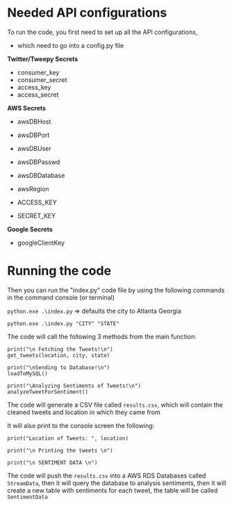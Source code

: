 # Needed API configurations

To run the code, you first need to set up all the API configurations,

- which need to go into a config.py file

**Twitter/Tweepy Secrets**

- consumer_key
- consumer_secret
- access_key
- access_secret

**AWS Secrets**

- awsDBHost
- awsDBPort
- awsDBUser
- awsDBPasswd
- awsDBDatabase

- awsRegion

- ACCESS_KEY
- SECRET_KEY

**Google Secrets**

- googleClientKey

# Running the code

Then you can run the "index.py" code file by using the following commands in the command console (or terminal)

`python.exe .\index.py` => defaults the city to Atlanta Georgia

`python.exe .\index.py "CITY" "STATE"`

The code will call the following 3 methods from the main function:

    print("\n Fetching the Tweets!\n")
    get_tweets(location, city, state)

    print("\nSending to Database!\n")
    loadToMySQL()

    print("\Analyzing Sentiments of Tweets!\n")
    analyzeTweetForSentiment()

The code will generate a CSV file called `results.csv`, which will contain the cleaned tweets and location in which they came from

It will also print to the console screen the following:

    print("Location of Tweets: ", location)

    print("\n Printing the tweets \n")

    print("\n SENTIMENT DATA \n")

The code will push the `results.csv` into a AWS RDS Databases called `StreamData`,
then it will query the database to analysis sentiments,
then it will create a new table with sentiments for each tweet, the table will be called `SentimentData`
